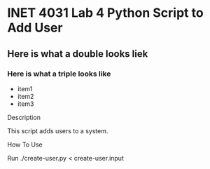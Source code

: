 # INET 4031 Lab 4 Python Script to Add User

## Here is what a double looks liek

### Here is what a triple looks like

* item1
* item2
* item3

Description

This script adds users to a system.

How To Use

Run ./create-user.py < create-user.input
